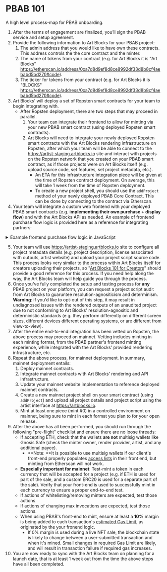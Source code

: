# PBAB 101

A high level process-map for PBAB onboarding.

1. After the terms of engagement are finalized, you’ll sign the PBAB service and setup agreement. 
2. Provide the following information to Art Blocks for your PBAB project:
   1. The admin address that you would like to have own these contracts. This address controls the the core contract and the minter.
   2. The name of tokens from your contract (e.g. for Art Blocks it is "Art Blocks" https://etherscan.io/address/0xa7d8d9ef8d8ce8992df33d8b8cf4aebabd5bd270#code).
   3. The ticker for tokens from your contract (e.g. for Art Blocks it is "BLOCKS" https://etherscan.io/address/0xa7d8d9ef8d8ce8992df33d8b8cf4aebabd5bd270#code).
3. Art Blocks' will deploy a set of Ropsten smart contracts for your team to begin integrating with.
   * After Ropsten deployment, there are two steps that may proceed in parallel.
     1. Your team can integrate their frontend to allow for minting via your new PBAB smart contract (using deployed Ropsten smart contracts).
     2. Art Blocks will need to integrate your newly deployed Ropsten smart contracts with the Art Blocks rendering infrastructure on Ropsten, after which your team will be able to connect to the https://artist-staging.artblocks.io site and interact with projects on the Ropsten network that you created on your PBAB smart contract, as if those projects were on Art Blocks itself (e.g. upload source code, set features, set project metadata, etc.).
        * An ETA for this infrastructure integration piece will be given at the time of Ropsten contract deployment. On average, this will take 1 week from the time of Ropsten deployment.
        * To create a new project shell, you should use the `addProject` method of your newly deployed PBAB Core Contract. This can be done by connecting to the contract via Etherscan.
4.  Your team will integrate a custom web frontend with your deployed PBAB smart contracts (e.g. **implementing their own purchase + display flow**) and with the Art Blocks API as needed. An example of frontend purchase flow logic is provided here as a reference for integrating partners:

<details>
    <summary>Example frontend purchase flow logic in JavaScript</summary>    
       ```js
          /** CONNECTION **/
          // A Web3Provider wraps a standard Web3 provider, which is
          // what Metamask injects as window.ethereum into each page
          const provider = new ethers.providers.Web3Provider(window.ethereum)
          // Connect to Dapp. This should happen in response to a user interaction
          await provider.send("eth_requestAccounts", []);
          // A signer is required to make any write transactions
          const signer = provider.getSigner();
          const userAddress = await signer.getAddress()

          /** PRE PURCHASE **/
          // Check that the project is unpaused, active, and
          // has not yet reached its maxInvocations. Also get
          // price per token.
          const genArt = new ethers.Contract('<CORE CONTRACT ADDRESS>', GEN_ART_ABI, provider)
          const { paused } = await genArt.projectScriptInfo('<PROJECT ID>')
          const { invocations, maxInvocations, pricePerTokenInWei, active, currencyAddress } = await genArt.projectTokenInfo('<PROJECT ID>')
          if (Number(invocations) >= Number(maxInvocations) || paused || !active) {
            // Disable purchase
            return
          }

          /** PRE PURCHASE (ERC-20) **/
          const NULL_ADDRESS = '0x0000000000000000000000000000000000000000'
          const projectUsesErc20 = currencyAddress && currencyAddress !== NULL_ADDRESS
          if (projectUsesErc20) {
            // Set up ERC-20 contract
            const erc20 = new ethers.Contract('<ERC-20 CONTRACT ADDRESS>', ERC20_ABI, signer)

            // Check that the user has the required amount of ERC-20
            const balance = await erc20.balanceOf(userAddress)
            if (balance.lt(pricePerTokenInWei)) {
              // Show insufficent funds error
              return
            }

            // Check allowance for minterAddress allowed by user
            const allowance = await erc20.allowance(
              userAddress,
              '<MINTER CONTRACT ADDRESS>'
            )

            // If the user has not yet allowed enough of their ERC-20 to be used
            // by the minter, have them approve enough.
            if (allowance.lt(pricePerTokenInWei)) {
              // Trigger user wallet dialogue. This should be done in response to user interaction.
              const approveTransaction = await erc20.approve('<MINTER CONTRACT ADDRESS>', pricePerTokenInWei)
              // Wait for approve transaction confirmation
              await approveTransaction.wait(1)
            }
          }

          /** PURCHASE **/
          // Set up minter contract connected to users wallet
          const minter = new ethers.Contract('<MINTER CONTRACT ADDRESS>', MINTER_ABI, signer);
          // Initiate purchase transaction (user must confirm through metamask).
          // If paying in ether, we must include a payable value otherwise payable value will be 0.
          const transaction = await minter.purchase('<PROJECT ID>', { value: projectUsesErc20 ? '0' : pricePerTokenInWei})
          // Wait for the transaction to be confirmed. The number passed to the wait function specifies the
          // number of block confirmations to wait for.  You may want to wait longer than a single
          // block to prevent showing the wrong output in case of a chain reorg. The Art Blocks site
          // waits for 3 block confirmations.
          const receipt = await transaction.wait(3)
          // Iterate through events to find mint event
          const mintEvent = (receipt.events || []).find(
            (receiptEvent) => {
              const event = genArt.interface.getEvent(
                receiptEvent.topics[0]
              )
              return event && event.name === 'Mint'
            }
          )

          // Decode the mint event
          const mintEventDecoded = genArt.interface.decodeEventLog(
            'Mint',
            mintEvent.data,
            mintEvent.topics
          )
          // Token ID as BigNumber object
          const tokenIdBigNum = mintEventDecoded['_tokenId']
          // Token ID as string
          const tokenId = tokenIdBigNum.toString()
          // Use the token id to display the newly minted token with the iframe'd generator
      ```
</details>
   
5. Your team will use https://artist-staging.artblocks.io site to configure all project metadata details (e.g. project description, license associated with outputs,  artist website) and upload your project script source code. This process looks very similar to the process within Art Blocks itself for creators uploading their projects, so "[Art Blocks 101 for Creators](../../creator-onboarding/readme/readme.md#documentation)" should provide a good reference for this process. If you need help along the way, the Art Blocks team will help guide you through the process.
6. Once you've fully completed the setup and testing process for **any** PBAB project on your platform, you can request a project script audit from Art Blocks to guaruntee resolution-agnositicism and determinism. **Warning**: if you'd like to opt-out of this step, it may result in undiagnosed issues with the rendered outputs of an unaudited project due to not conforming to Art Blocks' resolution-agnositic and deterministic standards (e.g. they perform differently on different screen sizes, different devices different operating systems, or are different from view-to-view).
7. After the entire end-to-end integration has been vetted on Ropsten, the above process may proceed on mainnet. Vetting includes minting in each minting format, from the PBAB partner's frontend minting experience, while integrated with the Art Blocks' provided rendering infrastructure, etc.
8. Repeat the above process, for mainnet deployment. In summary, mainnet deployment entails:
   1. Deploy mainnet contracts.
   2. Integrate mainnet contracts with Art Blocks' rendering and API infrastructure.
   3. Update your mainnet website implementation to reference deployed mainnet contracts.
   4. Create a new mainnet project shell on your smart contract (using `addProject`) and upload all project details and project script using the artist interface at https://artblocks.io.
   5. Mint at least one piece (mint #0) in a controlled environment on mainnet, being sure to mint in each format you plan to for your open release.
9. After the above has all been performed, you should run through the following "pre-flight" checklist and ensure there are no loose threads:
   * If accepting ETH, check that the wallets **are not** multisig wallets like Gnosis Safe (check the minter owner, render provider, artist, and any additional payee).
     * **Note: **It is possible to use multisig wallets if our client's front-end properly populates [access lists](https://docs.ethers.io/v5/api/providers/types/#providers-AccessList) in their front end, but minting from Etherscan will not work.
   * **Especially important for mainnet**: Test-mint a token in each currency that will be accepted for a project (e.g. if ETH is used for part of the sale, and a custom ERC20 is used for a separate part of the sale). Verify that your front-end is used to successfully mint in each currency to ensure a proper end-to-end test.
   * If actions of whitelisting/removing minters are expected, test those actions.
   * If actions of changing max invocations are expected, test those actions.
   * When using PBAB's front-end to mint, ensure at least a **10%** margin is being added to each transaction's [estimated Gas Limit](https://docs.ethers.io/v5/api/providers/provider/#Provider-estimateGas), as originated by the your fronend logic.
     * If 0% margin is used during a live NFT sale, the blockchain state is likely to change between a user-submitted transaction and when it's mined. Small changes in required Gas Limit are likely, and will result in transaction failure if required gas increases.
10. You are now ready to sync with the Art Blocks team on planning for a launch date, that is at least 1 week out from the time the above steps have all been completed.
